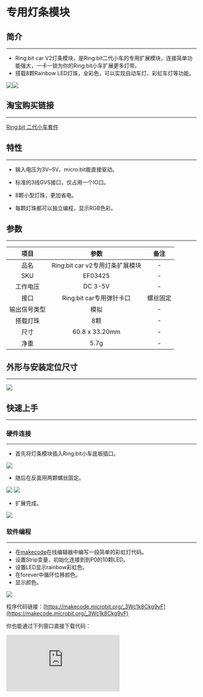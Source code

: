 ﻿---
sidebar_position: 4
sidebar_label: 专用灯条模块
---

# 专用灯条模块

## 简介
---
- Ring:bit car V2灯条模块，是Ring:bit二代小车的专用扩展模块，连接简单功能强大，一卡一锁为你的Ring:bit小车扩展更多灯带。
- 搭载8颗Rainbow LED灯珠，全彩色，可以实现自动车灯、彩虹车灯等功能。

![](https://wiki-media-ef.oss-cn-hongkong.aliyuncs.com//images/ring_bit_v2_Rainbow_01.jpg)![](https://wiki-media-ef.oss-cn-hongkong.aliyuncs.com//images/ring_bit_v2_Rainbow_02.jpg)

## 淘宝购买链接
---
[Ring:bit 二代小车套件](https://item.taobao.com/item.htm?ft=t&id=608540718403)

## 特性
---
- 输入电压为3V~5V，micro:bit能直接驱动。

- 标准的3线GVS接口，仅占用一个IO口。

- 8颗小型灯珠，更加省电。

- 每颗灯珠都可以独立编程，显示RGB色彩。

## 参数
---

 项目 | 参数 | 备注
 :-: | :-: |:-:
 品名|Ring:bit car v2专用灯条扩展模块|-
 SKU|EF03425|-
 工作电压|DC 3-5V|-
 接口|Ring:bit car专用弹针卡口|螺丝固定
 输出信号类型|模拟|-
 搭载灯珠|8颗|-
 尺寸|60.8 x 33.20mm|-
 净重|5.7g|-


## 外形与安装定位尺寸
---

 ![](https://wiki-media-ef.oss-cn-hongkong.aliyuncs.com//images/ring_bit_v2_Rainbow_03.png)

## 快速上手
---
### 硬件连接
---

- 首先将灯条模块插入Ring:bit小车底板插口。

 ![](https://wiki-media-ef.oss-cn-hongkong.aliyuncs.com//images/ring_bit_v2_Rainbow_04.gif)

- 随后在反面用两颗螺丝固定。

 ![](https://wiki-media-ef.oss-cn-hongkong.aliyuncs.com//images/ring_bit_v2_Rainbow_05.gif) ![](https://wiki-media-ef.oss-cn-hongkong.aliyuncs.com//images/ring_bit_v2_Rainbow_06.gif)

- 扩展完成。

 ![](https://wiki-media-ef.oss-cn-hongkong.aliyuncs.com//images/ring_bit_v2_Rainbow_07.jpg)

### 软件编程
---

- 在[makecode](https://makecode.microbit.org/)在线编辑器中编写一段简单的彩虹灯代码。
- 设置Strip变量，初始化连接到到P0的10颗LED。
- 设置LED显示rainbow彩虹色。
- 在forever中循环位移颜色。
- 显示颜色。

 ![](https://wiki-media-ef.oss-cn-hongkong.aliyuncs.com//images/ring_bit_v2_Rainbow_08.png)

 程序代码链接：[https://makecode.microbit.org/_3Wc1k8Ckg9vF](https://makecode.microbit.org/_3Wc1k8Ckg9vF)

 你也能通过下列窗口直接下载代码：

<div
    style={{
        position: 'relative',
        paddingBottom: '60%',
        overflow: 'hidden',
    }}
>
    <iframe
        src="https://makecode.microbit.org/_3Wc1k8Ckg9vF"
        frameborder="0"
        sandbox="allow-popups allow-forms allow-scripts allow-same-origin"
        style={{
            position: 'absolute',
            width: '100%',
            height: '100%',
        }}
    />
</div>

### 结果
---
- 彩虹车灯。

## 常见问题
---
